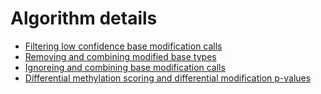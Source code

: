 # Algorithm details

- [Filtering low confidence base modification calls](./filtering.md)
- [Removing and combining modified base types](./filtering.md)
- [Ignoreing and combining base modification calls](./collapse.md)
- [Differential methylation scoring and differential modification p-values](./dmr_scoring_details.md)

